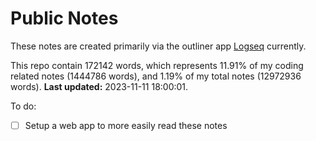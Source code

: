 # Public Notes

These notes are created primarily via the outliner app [Logseq](https://github.com/logseq/logseq) currently.

This repo contain 172142 words, which represents 11.91% of my coding related notes (1444786 words), and 1.19% of my total notes (12972936 words). **Last updated:** 2023-11-11 18:00:01. 

To do:

- [ ] Setup a web app to more easily read these notes
